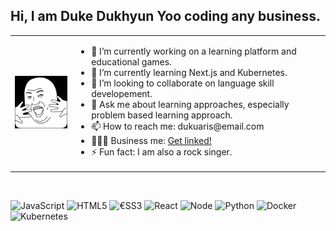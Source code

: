 ## Hi, I am Duke Dukhyun Yoo coding any business.

<table>
  <td><img src="avatar_todaysmeme_clean.png" alt="avatar" width="150px"/></td>
  <td font-size="11px">
    <ul>
      <li>🔭 I’m currently working on a learning platform and educational games.</li>
      <li>🌱 I’m currently learning Next.js and Kubernetes.</li>
      <li>👯 I’m looking to collaborate on language skill developement.</li>
      <li>💬 Ask me about learning approaches, especially problem based learning approach.</li>
      <li>📫 How to reach me: dukuaris@email.com</li>
      <li>👨🏻‍💼 Business me: <a href="https://www.linkedin.com/in/duke-yoo/">Get linked!</a></li>
      <li>⚡ Fun fact: I am also a rock singer.</li>
    </ul>
  </td>
</table>
</br>

![JavaScript](https://img.shields.io/badge/-JavaScript-%23F7DF1C?style=for-the-badge&logo=javascript&logoColor=000000&labelColor=%23F7DF1C&color=%23FFCE5A)
![HTML5](https://img.shields.io/badge/-HTML5-F05032?style=for-the-badge&logo=html5&logoColor=ffffff)
![€SS3](https://img.shields.io/badge/-CSS3-007ACC?style=for-the-badge&logo=css3)
![React](https://img.shields.io/badge/-React-2222227?style=for-the-badge&logo=react&logoColor=white)
![Node](https://img.shields.io/badge/-Nodejs-43853d?style=for-the-badge&logo=Node.js&logoColor=white)
![Python](https://img.shields.io/badge/-Python-3776AB?style=for-the-badge&logo=Python&logoColor=white)
![Docker](https://img.shields.io/badge/-Docker-46a2f1?style=for-the-badge&logo=docker&logoColor=ffffff)
![Kubernetes](https://img.shields.io/badge/-Kubernetes-326ce5?style=for-the-badge&logo=Kubernetes&logoColor=ffffff)
